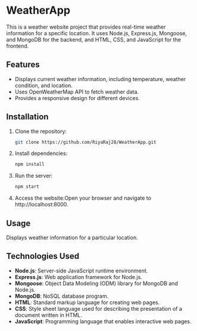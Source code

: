 # WeatherApp

This is a weather website project that provides real-time weather information for a specific location. It uses Node.js, Express.js, Mongoose, and MongoDB for the backend, and HTML, CSS, and JavaScript for the frontend.

## Features

- Displays current weather information, including temperature, weather condition, and location.
- Uses OpenWeatherMap API to fetch weather data.
- Provides a responsive design for different devices.

## Installation

1. Clone the repository:

   ```bash
   git clone https://github.com/RiyaRaj28/WeatherApp.git

2. Install dependencies:
   ```bash
   npm install

3. Run the server:
   ```bash
   npm start

4. Access the website:Open your browser and navigate to http://localhost:8000.

## Usage
Displays weather information for a particular location.

## Technologies Used

- **Node.js**: Server-side JavaScript runtime environment.
- **Express.js**: Web application framework for Node.js.
- **Mongoose**: Object Data Modeling (ODM) library for MongoDB and Node.js.
- **MongoDB**: NoSQL database program.
- **HTML**: Standard markup language for creating web pages.
- **CSS**: Style sheet language used for describing the presentation of a document written in HTML.
- **JavaScript**: Programming language that enables interactive web pages.

